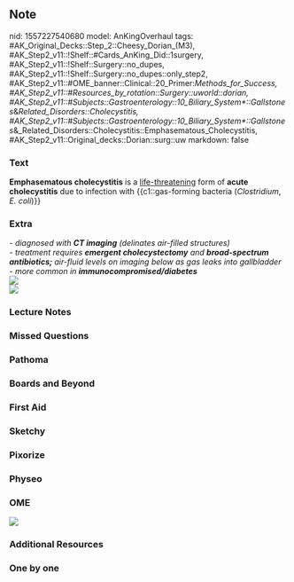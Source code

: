 ## Note
nid: 1557227540680
model: AnKingOverhaul
tags: #AK_Original_Decks::Step_2::Cheesy_Dorian_(M3), #AK_Step2_v11::!Shelf::#Cards_AnKing_Did::1surgery, #AK_Step2_v11::!Shelf::Surgery::no_dupes, #AK_Step2_v11::!Shelf::Surgery::no_dupes::only_step2, #AK_Step2_v11::#OME_banner::Clinical::20_Primer:_Methods_for_Success, #AK_Step2_v11::#Resources_by_rotation::Surgery::uworld::dorian, #AK_Step2_v11::#Subjects::Gastroenterology::10_Biliary_System*::Gallstones_&_Related_Disorders::Cholecystitis, #AK_Step2_v11::#Subjects::Gastroenterology::10_Biliary_System*::Gallstones_&_Related_Disorders::Cholecystitis::Emphasematous_Cholecystitis, #AK_Step2_v11::Original_decks::Dorian::surg::uw
markdown: false

### Text
<b>Emphasematous cholecystitis</b> is a <u>life-threatening</u>
form of <b>acute cholecystitis</b> due to infection with
<span class="clozed c1">{{c1::gas-forming bacteria
(<i>Clostridium</i>, <i>E. coli</i>)}}</span>

### Extra
<div>
  <div>
    <i>- diagnosed with <b>CT imaging</b> (delinates air-filled
    structures)</i>
  </div>
  <div>
    <i>- treatment requires <b>emergent cholecystectomy</b> and
    <b>broad-spectrum antibiotics;</b> air-fluid levels on imaging
    below as gas leaks into gallbladder</i>
  </div>
  <div>
    <i>- more common in <b>immunocompromised/diabetes</b></i>
  </div>
  <div><img src="ec.png"></div>
  <div><img src="ec2.png"></div>
</div>

### Lecture Notes


### Missed Questions


### Pathoma


### Boards and Beyond


### First Aid


### Sketchy


### Pixorize


### Physeo


### OME
<div class="ome-widget">
  <a href="https://onlinemeded.org/spa/surgery?ref=anki"><img src=
  "_OME_AnkiFlashcards_Topic_1.png"></a>
</div>

### Additional Resources


### One by one

